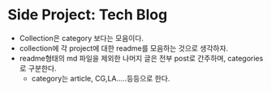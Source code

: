 # Side Project: Tech Blog

* Collection은 category 보다는 모음이다.
* collection에 각 project에 대한 readme를 모음하는 것으로 생각하자.
* readme형태의 md 파일을 제외한 나머지 글은 전부 post로 간주하며, categories로 구분한다.
  * category는 article, CG,LA.....등등으로 한다.
